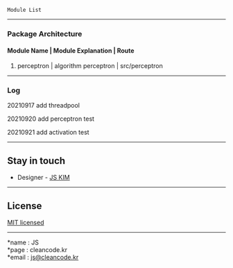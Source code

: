 ```
Module List
```

---
### Package Architecture
#### Module Name | Module Explanation | Route
1. perceptron | algorithm perceptron | src/perceptron

---
### Log
20210917 add threadpool

20210920 add perceptron test

20210921 add activation test

---
## Stay in touch
- Designer - [JS KIM](https://cleancode.kr)

---
## License
[MIT licensed](LICENSE)

---
*name : JS  
*page : cleancode.kr    
*email : js@cleancode.kr